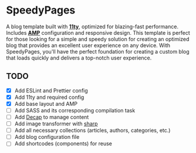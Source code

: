 # SpeedyPages

A blog template built with [**11ty**](https://www.11ty.dev/), optimized for blazing-fast performance. Includes [**AMP**](https://amp.dev/) configuration and responsive design. This template is perfect for those looking for a simple and speedy solution for creating an optimized blog that provides an excellent user experience on any device. With SpeedyPages, you'll have the perfect foundation for creating a custom blog that loads quickly and delivers a top-notch user experience.

## TODO

- [x] Add ESLint and Prettier config
- [x] Add 11ty and required config
- [x] Add base layout and AMP
- [ ] Add SASS and its corresponding compilation task
- [ ] Add [Decap](https://decapcms.org/) to manage content
- [ ] Add image transformer with [sharp](https://sharp.pixelplumbing.com/)
- [ ] Add all necessary collections (articles, authors, categories, etc.)
- [ ] Add blog configuration file
- [ ] Add shortcodes (components) for reuse
